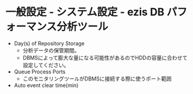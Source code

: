 # 一般設定 - システム設定 - ezis DB パフォーマンス分析ツール

* Day(s) of Repository Storage
    * 分析データの保管期間。
    * DBMSによって膨大な量になる可能性があるのでHDDの容量に合わせて設定してください。
* Queue Process Ports
    * このモニタリングツールがDBMSに接続する際に使うポート範囲
* Auto event clear time(min)